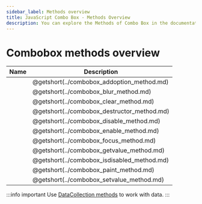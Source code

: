 ```yaml
---
sidebar_label: Methods overview
title: JavaScript Combo Box - Methods Overview 
description: You can explore the Methods of Combo Box in the documentation of the DHTMLX JavaScript UI library. Browse developer guides and API reference, try out code examples and live demos, and download a free 30-day evaluation version of DHTMLX Suite 7.
---
```


# Combobox methods overview

| Name                                 | Description                                 |
| ------------------------------------ | ------------------------------------------- |
| [](../combobox_addoption_method.md)  | @getshort(../combobox_addoption_method.md)  |
| [](../combobox_blur_method.md)       | @getshort(../combobox_blur_method.md)       |
| [](../combobox_clear_method.md)      | @getshort(../combobox_clear_method.md)      |
| [](../combobox_destructor_method.md) | @getshort(../combobox_destructor_method.md) |
| [](../combobox_disable_method.md)    | @getshort(../combobox_disable_method.md)    |
| [](../combobox_enable_method.md)     | @getshort(../combobox_enable_method.md)     |
| [](../combobox_focus_method.md)      | @getshort(../combobox_focus_method.md)      |
| [](../combobox_getvalue_method.md)   | @getshort(../combobox_getvalue_method.md)   |
| [](../combobox_isdisabled_method.md) | @getshort(../combobox_isdisabled_method.md) |
| [](../combobox_paint_method.md)      | @getshort(../combobox_paint_method.md)      |
| [](../combobox_setvalue_method.md)   | @getshort(../combobox_setvalue_method.md)   |

:::info important
Use [DataCollection methods](suite/data_collection.md) to work with data.
:::